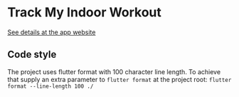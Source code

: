 # Track My Indoor Workout

[See details at the app website](https://trackmyindoorworkout.github.io)

## Code style

The project uses flutter format with 100 character line length.
To achieve that supply an extra parameter to `flutter format` at the project root:
`flutter format --line-length 100 ./`
